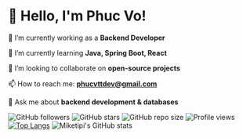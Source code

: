 # 👋 Hello, I'm Phuc Vo!
🔭 I’m currently working as a **Backend Developer**

🌱 I’m currently learning **Java, Spring Boot, React**  

👯 I’m looking to collaborate on **open-source projects**  

📫 How to reach me: **[phucvttdev@gmail.com](mailto:phucvttdev@gmail.com)**  

💬 Ask me about **backend development & databases**  


![GitHub followers](https://img.shields.io/github/followers/miketipi?style=social)
![GitHub stars](https://img.shields.io/github/stars/miketipi?style=social)
![GitHub repo size](https://img.shields.io/github/repo-size/miketipi/your-repo)
![Profile views](https://komarev.com/ghpvc/?username=miketipi&color=blue)
[![Top Langs](https://github-readme-stats.vercel.app/api/top-langs/?username=miketipi)](https://github.com/miketipi/github-readme-stats)
![Miketipi's GitHub stats](https://github-readme-stats.vercel.app/api?username=miketipi)
